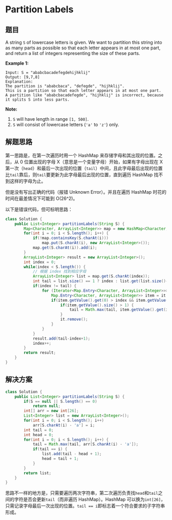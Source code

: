# Partition Labels

## 题目

A string `S` of lowercase letters is given. We want to partition this string into as many parts as possible so that each letter appears in at most one part, and return a list of integers representing the size of these parts.

**Example 1:**

```
Input: S = "ababcbacadefegdehijhklij"
Output: [9,7,8]
Explanation:
The partition is "ababcbaca", "defegde", "hijhklij".
This is a partition so that each letter appears in at most one part.
A partition like "ababcbacadefegde", "hijhklij" is incorrect, because it splits S into less parts.
```

**Note:**

1. `S` will have length in range `[1, 500]`.
2. `S` will consist of lowercase letters (`'a'` to `'z'`) only.

## 解题思路

第一思路是，在第一次遍历时用一个 HashMap 来存储字母和其出现的位置。之后，从 0 位置出现的字母 X（意思是一个变量字母）开始，如果有字母出现在 X 第一次（`head`）和最后一次出现的位置（`tail`）中间，且此字母最后出现的位置比`tail`靠后，则`tail`要更新为此字母最后出现的位置，直到遍历 HashMap 找不到这样的字母为止。

但是没有写出正确的代码（报错 Unknown Error）。并且在遍历 HashMap 时花的时间在最差情况下可能到 O(26^2)。

以下是错误代码，但可标明思路：

```java
class Solution {
    public List<Integer> partitionLabels(String S) {
        Map<Character, ArrayList<Integer>> map = new HashMap<Character, ArrayList<Integer>>();
        for(int i = 0; i < S.length(); i++) {
            if(!map.containsKey(S.charAt(i)))
                map.put(S.charAt(i), new ArrayList<Integer>());
            map.get(S.charAt(i)).add(i);
        }
        ArrayList<Integer> result = new ArrayList<Integer>();
        int index = 0;
        while(index < S.length()) {
            // 根据 index 找到相应字母
            ArrayList<Integer> list = map.get(S.charAt(index));
            int tail = list.size() == 1 ? index : list.get(list.size()-1);
            if(index != tail) {          
                for (Iterator<Map.Entry<Character, ArrayList<Integer>>> it = map.entrySet().iterator(); it.hasNext();){
                    Map.Entry<Character, ArrayList<Integer>> item = it.next();
                    if(item.getValue().get(0) > index && item.getValue().get(0) < tail) {
                        if(item.getValue().size() > 1) {
                            tail = Math.max(tail, item.getValue().get(item.getValue().size()-1));
                        }
                        it.remove();
                    }
                }
            }
            result.add(tail-index+1);
            index++;
        }
        return result;
    }
}
```

## 解决方案

```java
class Solution {
    public List<Integer> partitionLabels(String S) {
        if(S == null || S.length() == 0)
            return null;
        int[] arr = new int[26];
        List<Integer> list = new ArrayList<Integer>();
        for(int i = 0; i < S.length(); i++)
            arr[S.charAt(i) - 'a'] = i;
        int tail = 0;
        int head = 0;
        for(int i = 0; i < S.length(); i++) {
            tail = Math.max(tail, arr[S.charAt(i) - 'a']);
            if(tail == i) {
                list.add(tail - head + 1);
                head = tail + 1;
            }
        }
        return list;
    }
}
```

思路不一样的地方是，只需要遍历两次字符串，第二次遍历负责找`head`和`tail`之间的字符是否会更新`tail`（而非遍历 HashMap）。HashMap 可以换为`int[26]`，只需记录字母最后一次出现的位置。`tail == i`即标志着一个符合要求的子字符串形成。

